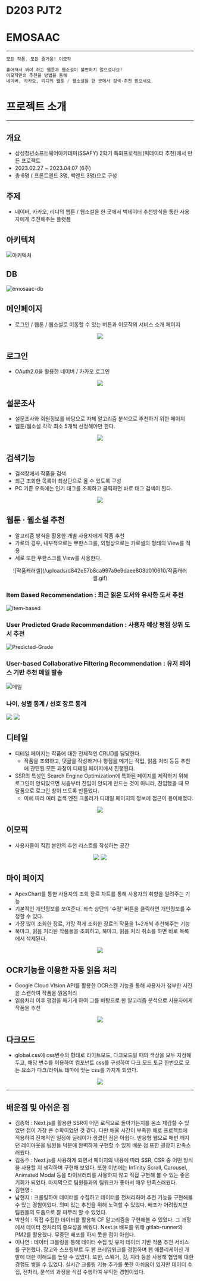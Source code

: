 # D203 PJT2
# EMOSAAC

---

```jsx
모든 작품, 모든 즐거움! 이모작

흩어져서 봐야 하는 웹툰과 웹소설이 불편하지 않으셨나요?
이모작만의 추천을 방법을 통해 
네이버, 카카오, 리디의 웹툰 / 웹소설을 한 곳에서 검색·추천 받으세요.
```

# 프로젝트 소개

---

## 개요

- 삼성청년소프트웨어아카데미(SSAFY) 2학기 특화프로젝트(빅데이터 추천)에서 만든 프로젝트
- 2023.02.27  ~ 2023.04.07 (6주)
- 총 6명 ( 프론트엔드 3명, 백엔드 3명)으로 구성

## 주제

- 네이버, 카카오, 리디의 웹툰 / 웹소설을 한 곳에서 빅데이터 추천방식을 통한 사용자에게 추천해주는 플랫폼

## 아키텍처

![아키텍처](https://user-images.githubusercontent.com/108286046/231908787-2cb17a4a-0756-4294-b908-b05ed8c435eb.png)

## DB

![emosaac-db](https://user-images.githubusercontent.com/108286046/231909843-bab8d386-f82c-44b9-b677-d22556cff534.png)


## 메인페이지

- 로그인 / 웹툰 / 웹소설로 이동할 수 있는 버튼과 이모작의 서비스 소개 페이지
<div align="center">
<img src = "https://github.com/chanho6e1/emosaac/assets/108286046/6b0b7032-fa36-4c50-abbf-3e631ea0bd0f">
</div>

## 로그인

- OAuth2.0을 활용한 네이버 / 카카오 로그인
<div align="center">
<img src =https://github.com/chanho6e1/emosaac/assets/108286046/d090783e-bcb7-43d8-8afd-890223327b52>
</div>

## 설문조사

- 설문조사와 회원정보를 바탕으로 자체 알고리즘 분석으로 추천하기 위한 페이지
- 웹툰/웹소설 각각 최소 5개씩 선정해야만 한다.
<div align="center">
<img src =https://github.com/chanho6e1/emosaac/assets/108286046/a55cb11d-d111-4130-a32c-6c9c44e334b7>
</div>

## 검색기능

- 검색창에서 작품을 검색
- 최근 조회한 목록이 최상단으로 올 수 있도록 구성
- PC 기준 우측에는 인기 태그를 조회하고 클릭하면 바로 태그 검색이 된다.
<div align="center">
<img src =https://github.com/chanho6e1/emosaac/assets/108286046/4b4375cc-574b-48b5-be9a-c1f128b1ebb0>
</div>

## 웹툰 · 웹소설 추천

- 알고리즘 방식을 활용한 개별 사용자에게 작품 추천
- 가로의 경우, 내부적으로는 무한스크롤, 외형상으로는 카로셀의 형태의 View를 적용
- 세로 또한 무한스크롤 View를 사용한다.

        
<div align="center"> 
![작품캐러셀](/uploads/d842e57b8ca997a9e9daee803d010610/작품캐러셀.gif)
</div>

### Item Based Recommendation : 최근 읽은 도서와 유사한 도서 추천
![Item-based](https://user-images.githubusercontent.com/108286046/231909901-611dc7df-f7f3-43da-95f4-9f4ccd15eb46.png)


### User Predicted Grade Recommendation : 사용자 예상 평점 상위 도서 추천
![Predicted-Grade](https://user-images.githubusercontent.com/108286046/231909910-d26ad3aa-a32a-4418-bc9e-049596164d6a.png)


### User-based Collaborative Filtering Recommendation : 유저 베이스 기반 추천 메일 발송

![메일](https://github.com/gms9424/Emosaac/assets/90261873/2c970f76-e166-4120-8daa-ef9def42ef4c)



### 나이, 성별 통계 / 선호 장르 통계

<img src =https://github.com/gms9424/Emosaac/assets/90261873/c20f3553-6c40-483c-9432-2084d1f4e05c>

<img src =https://github.com/gms9424/Emosaac/assets/90261873/d3aed649-c7e1-4234-97f9-5bf2b2b8067a>


## 디테일

- 디테일 페이지는 작품에 대한 전체적인 CRUD를 담당한다.
    - 작품을 조회하고, 댓글을 작성하거나 평점을 메기는 작업, 읽음 처리 등등 추천에 관련된 모든 과정이 디테일 페이지에서 진행된다.
- SSR의 특성인 Search Engine Optimization에 특화된 페이지를 제작하기 위해 로그인이 안되있으면 처음부터 진입이 안되게 만드는 것이 아니라, 진입했을 때 모달폼으로 로그인 창이 뜨도록 만들었다.
    - 이에 따라 여러 검색 엔진 크롤러가 디테일 페이지의 정보에 접근이 용이해졌다.

<div align="center"> 
<img src = https://github.com/chanho6e1/emosaac/assets/108286046/0d62f95e-dfb7-439f-ace7-a475d4084962>
</div>


## 이모픽

- 사용자들이 직접 본인의 추천 리스트를 작성하는 공간
<div align="center"> 
<img src =https://github.com/chanho6e1/emosaac/assets/108286046/e96ac69d-48ec-4a7d-85f3-9b6e7fa77eea>
<img src =https://github.com/chanho6e1/emosaac/assets/108286046/a8e47ca1-6bc9-4da1-b0a3-25b8afef5b08>
</div>

## 마이 페이지

- ApexChart를 통한 사용자의 조회 장르 차트를 통해 사용자의 취향을 알려주는 기능
- 기본적인 개인정보를 보여준다. 좌측 상단의 '수정' 버튼을 클릭하면 개인정보를 수정할 수 있다.
- 가장 많이 조회한 장르, 가장 적게 조회한 장르의 작품을 1~2개씩 추천해주는 기능
- 북마크, 읽음 처리된 작품들을 조회하고, 북마크, 읽음 처리 취소를 하면 바로 목록에서 삭제된다.
<div align="center">
<img src =https://github.com/chanho6e1/emosaac/assets/108286046/24ee94d6-f448-428a-bdbb-3d64a7784495>
</div>

## OCR기능을 이용한 자동 읽음 처리

- Google Cloud VIsion API를 활용한 OCR스캔 기능을 통해 사용자가 첨부한 사진을 스캔하여 작품을 읽음처리
- 읽음처리 이후 평점을 매기게 하여 그를 바탕으로 한 알고리즘 분석으로 사용자에게 작품을 추천
<div align="center"> 
  <img src = "https://github.com/chanho6e1/emosaac/assets/108286046/79bdc49c-17e6-4323-a8fe-b76b181caf14">
  </div>

## 다크모드

- global.css에 css변수의 형태로 라이트모드, 다크모드일 때의 색상을 모두 지정해두고, 해당 변수를 이용하여 컴포넌트 css를 구성하여 다크 모드 토글 한번으로 모든 요소가 다크/라이트 테마에 맞는 css를 가지게 되었다.

<div align="center">
<img src =https://github.com/chanho6e1/emosaac/assets/108286046/0c1d9a6a-f74e-473a-816d-7116c79694e5>
</div>

---

## 배운점 및 아쉬운 점

- 김종혁 : Next.js를 활용한 SSR이 어떤 로직으로 돌아가는지를 몸소 체감할 수 있었던 점이 가장 큰 수확이었던 것 같다. 다만 배울 시간이 부족한 채로 프로젝트에 적용하여 전체적인 일정에 딜레이가 생겼던 점은 아쉽다. 반응형 웹으로 매번 깨지던 레이아웃을 팀원들 덕분에 완벽하게 구현할 수 있게 배운 점 또한 굉장히 만족스러웠다.
- 김동주 : Next.js를 사용하게 되면서 페이지의 내용에 따라 SSR, CSR 중 어떤 방식을 사용할 지 생각하며 구현해 보았다. 또한 이번에는 Infinity Scroll, Carousel, Animated Modal 등을 라이브러리를 사용하지 않고 직접 구현해 볼 수 있는 좋은 기회가 되었다. 마지막으로 팀원들과의 팀워크가 좋아서 매우 만족스러웠다.
- 김현영 :
- 남현지 : 크롤링하여 데이터를 수집하고 데이터를 전처리하여 추천 기능을 구현해볼 수 있는 경험이었다. 의미 있는 추천을 위해 노력할 수 있었다. 배포가 어려웠지만 팀원들의 도움으로 잘 마무리 할 수 있었다. 
- 박찬희 : 직접 수집한 데이터를 활용해 CF 알고리즘을 구현해볼 수 있었다. 그 과정에서 데이터 전처리의 중요성을 배웠다. Next.js 배포를 위해 gitlab-runner와 PM2를 활용했다. 무중단 배포를 하지 못한 점이 아쉽다.
- 이나연 : 데이터 크롤링을 통해 데이터 수집 및 유저 데이터 기반 작품 추천 서비스를 구현했다.
장고와 스프링부트 두 웹 프레임워크를 경험하며 웹 애플리케이션 개발에 대한 이해도를 높일 수 있었다. 또한, 스웨거, 깃, 지라 등을 사용해 협업에 대한 경험도 쌓을 수 있었다.
실시간 크롤링 기능 추가를 못한 아쉬움이 있지만 데이터 수집, 전처리, 분석의 과정을 직접 수행하여 유익한 경험이었다.
